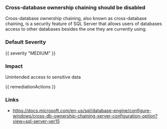 
### Cross-database ownership chaining should be disabled

Cross-database ownership chaining, also known as cross-database chaining, is a security feature of SQL Server that allows users of databases access to other databases besides the one they are currently using.

### Default Severity
{{ severity "MEDIUM" }}

### Impact
Unintended access to sensitive data

<!-- DO NOT CHANGE -->
{{ remediationActions }}

### Links
- https://docs.microsoft.com/en-us/sql/database-engine/configure-windows/cross-db-ownership-chaining-server-configuration-option?view=sql-server-ver15
        